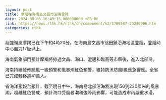 ```yaml
---
layout: post
title: 摩羯在海南島文昌市沿海登陸
date: 2024-09-06 16:43:15.000000000 +08:00
link: https://news.rthk.hk/rthk/ch/component/k2/1769587-20240906.htm
categories: rthk
---
```


超強颱風摩羯已在下午約4時20分，在海南島文昌市翁田鎮沿海地區登陸，登陸時中心風力17級以上。

海南氣象部門預計摩羯將掠過文昌、海口、澄邁和臨高等市縣後，進入北部灣。

海南持續發佈颱風一級預警和風暴潮紅色預警，維持防汛防風Ⅰ級應急響應。全省已完成轉移逾41萬人。

省海洋預報台預計，截至明日中午，海南島北部沿海將出現150到230厘米的風暴潮，超越紅色警戒，預計海口受風暴潮和強降雨影響，可能造成市內嚴重水浸。
